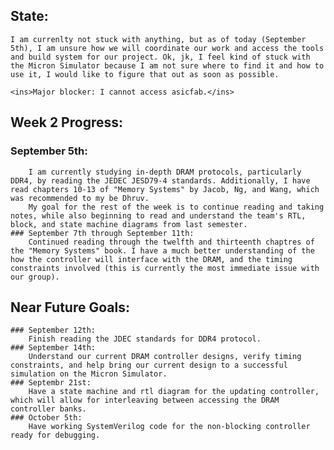 ## State: 
    I am currenlty not stuck with anything, but as of today (September 5th), I am unsure how we will coordinate our work and access the tools and build system for our project. Ok, jk, I feel kind of stuck with the Micron Simulator because I am not sure where to find it and how to use it, I would like to figure that out as soon as possible.

    <ins>Major blocker: I cannot access asicfab.</ins> 

## Week 2 Progress:
   ### September 5th:
        I am currently studying in-depth DRAM protocols, particularly DDR4, by reading the JEDEC JESD79-4 standards. Additionally, I have read chapters 10-13 of "Memory Systems" by Jacob, Ng, and Wang, which was recommended to my be Dhruv. 
        My goal for the rest of the week is to continue reading and taking notes, while also beginning to read and understand the team's RTL, block, and state machine diagrams from last semester.
    ### September 7th through September 11th:
        Continued reading through the twelfth and thirteenth chaptres of the "Memory Systems" book. I have a much better understanding of the how the controller will interface with the DRAM, and the timing constraints involved (this is currently the most immediate issue with our group). 

## Near Future Goals:
    ### September 12th:
        Finish reading the JDEC standards for DDR4 protocol. 
    ### September 14th:
        Understand our current DRAM controller designs, verify timing constraints, and help bring our current design to a successful simulation on the Micron Simulator.
    ### Septembr 21st:
        Have a state machine and rtl diagram for the updating controller, which will allow for interleaving between accessing the DRAM controller banks. 
    ### October 5th:
        Have working SystemVerilog code for the non-blocking controller ready for debugging.

